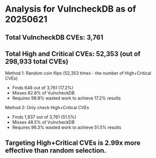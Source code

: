 # Analysis for VulncheckDB as of 20250621

## Total VulncheckDB CVEs: 3,761
## Total High and Critical CVEs: 52,353 (out of 298,933 total CVEs)

Method 1: Random coin flips (52,353 times - the number of High+Critical CVEs)
  - Finds 648 out of 3,761 (17.2%)
  - Misses 82.8% of VulncheckDB
  - Requires 98.8% wasted work to achieve 17.2% results

Method 2: Only check High+Critical CVEs
  - Finds 1,937 out of 3,761 (51.5%)
  - Misses 48.5% of VulncheckDB
  - Requires 96.3% wasted work to achieve 51.5% results

## Targeting High+Critical CVEs is 2.99x more effective than random selection.
